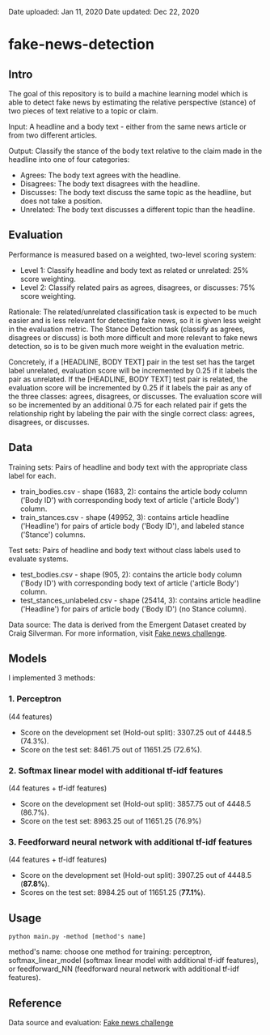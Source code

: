 Date uploaded: Jan 11, 2020
Date updated: Dec 22, 2020
# fake-news-detection

## Intro
The goal of this repository is to build a machine learning model which is able to detect fake news by estimating the relative perspective (stance) of two pieces of text relative to a topic or claim.

Input:
A headline and a body text - either from the same news article or from two different articles.

Output:
Classify the stance of the body text relative to the claim made in the headline into one of four categories:
- Agrees: The body text agrees with the headline.
- Disagrees: The body text disagrees with the headline.
- Discusses: The body text discuss the same topic as the headline, but does not take a position.
- Unrelated: The body text discusses a different topic than the headline.

## Evaluation
Performance is measured based on a weighted, two-level scoring system:

- Level 1: Classify headline and body text as related or unrelated: 25% score weighting.
- Level 2: Classify related pairs as agrees, disagrees, or discusses: 75% score weighting.

Rationale: The related/unrelated classification task is expected to be much easier and is less relevant for detecting fake news, so it is given less weight in the evaluation metric. The Stance Detection task (classify as agrees, disagrees or discuss) is both more difficult and more relevant to fake news detection, so is to be given much more weight in the evaluation metric.

Concretely, if a [HEADLINE, BODY TEXT] pair in the test set has the target label unrelated, evaluation score will be incremented by 0.25 if it labels the pair as unrelated.
If the [HEADLINE, BODY TEXT] test pair is related, the evaluation score will be incremented by 0.25 if it labels the pair as any of the three classes: agrees, disagrees, or discusses.
The evaluation score will so be incremented by an additional 0.75 for each related pair if gets the relationship right by labeling the pair with the single correct class: agrees, disagrees, or discusses.

## Data

Training sets: Pairs of headline and body text with the appropriate class label for each.
- train_bodies.csv - shape (1683, 2): contains the article body column ('Body ID') with corresponding body text of article ('article Body') column.  
- train_stances.csv - shape (49952, 3): contains article headline ('Headline') for pairs of article body ('Body ID'), and labeled stance ('Stance') columns.

Test sets: Pairs of headline and body text without class labels used to evaluate systems.
- test_bodies.csv - shape (905, 2): contains the article body column ('Body ID') with corresponding body text of article ('article Body') column.  
- test_stances_unlabeled.csv - shape (25414, 3): contains article headline ('Headline') for pairs of article body ('Body ID') (no Stance column).

Data source: The data is derived from the Emergent Dataset created by Craig Silverman. For more information, visit [Fake news challenge](http://www.fakenewschallenge.org/).

## Models

I implemented 3 methods:

### 1. Perceptron
(44 features)

- Score on the development set (Hold-out split): 3307.25 out of 4448.5 (74.3%).
- Score on the test set: 8461.75 out of 11651.25 (72.6%).


### 2. Softmax linear model with additional tf-idf features
(44 features + tf-idf features)

- Score on the development set (Hold-out split): 3857.75 out of 4448.5 (86.7%).
- Score on the test set: 8963.25 out of 11651.25 (76.9%)


###  3. Feedforward neural network with additional tf-idf features
(44 features + tf-idf features)

- Score on the development set (Hold-out split): 3907.25 out of 4448.5 (**87.8%**).
- Scores on the test set: 8984.25 out of 11651.25	(**77.1%**).

## Usage

```
python main.py -method [method's name]
```
method's name: choose one method for training: perceptron, softmax_linear_model (softmax linear model with additional tf-idf features), or feedforward_NN (feedforward neural network with additional tf-idf features).

## Reference

Data source and evaluation: [Fake news challenge](http://www.fakenewschallenge.org/)
